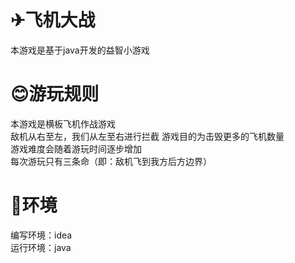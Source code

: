 # ✈飞机大战
本游戏是基于java开发的益智小游戏
# 😊游玩规则
本游戏是横板飞机作战游戏  
敌机从右至左，我们从左至右进行拦截
游戏目的为击毁更多的飞机数量  
游戏难度会随着游玩时间逐步增加  
每次游玩只有三条命（即：敌机飞到我方后方边界）
# 🌳环境
编写环境：idea  
运行环境：java


